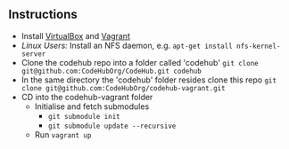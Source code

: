## Instructions

- Install [VirtualBox](https://www.virtualbox.org/wiki/Downloads) and [Vagrant](http://www.vagrantup.com/downloads.html)
- *Linux Users:* Install an NFS daemon, e.g. `apt-get install nfs-kernel-server`
- Clone the codehub repo into a folder called 'codehub' `git clone git@github.com:CodeHubOrg/CodeHub.git codehub`
- In the same directory the 'codehub' folder resides clone this repo `git clone git@github.com:CodeHubOrg/codehub-vagrant.git`
- CD into the codehub-vagrant folder
    - Initialise and fetch submodules
        - `git submodule init`
        - `git submodule update --recursive`
    - Run `vagrant up`